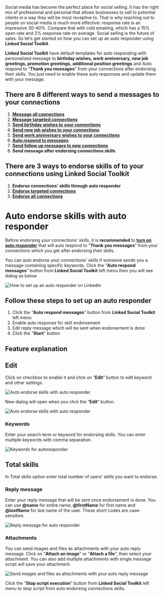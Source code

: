 Social media has become the perfect place for social selling. It has the right mix of professional and personal that allows businesses to sell to potential clients in a way they will be most receptive to. That is why reaching out to people on social media is much more effective: response rate is an impressive 30-40%. Compare that with cold emailing, which has a 15% open rate and 2% response rate on average. Social selling is the future of sales. So let’s get started on how you can set up an auto responder using **Linked Social Toolkit**.


**Linked Social Toolkit** have default templates for auto responding with personalized message to **birthday wishes, work anniversary, new job greetings, promotion greetings, additional position greetings** and Auto respond to “**Thank you messages**” from your connections after endorsing their skills. You just need to enable these auto responses and update them with your message. 

## There are 8 different ways to send a messages to your connections
1. [**Message all connections**](https://github.com/ZiaUrR3hman/LinkedSocialToolkit/wiki/How-to-mass-message-all-your-connections)
2. [**Message targeted connections**](https://github.com/ZiaUrR3hman/LinkedSocialToolkit/wiki/How-to-message-targeted-connections)
3. [**Send birthday wishes to your connections**](https://github.com/ZiaUrR3hman/LinkedSocialToolkit/wiki/How-to-send-birthday-wishes-to-your-connections)
4. [**Send new job wishes to your connections**](https://github.com/ZiaUrR3hman/LinkedSocialToolkit/wiki/How-to-send-new-job-wishes-to-your-connections)
5. [**Send work anniversary wishes to your connections**](https://github.com/ZiaUrR3hman/LinkedSocialToolkit/wiki/How-to-send-work-anniversary-wishes-to-your-connections)
6. [**Auto respond to messages**](https://github.com/ZiaUrR3hman/LinkedSocialToolkit/wiki/How-to-auto-respond-messages)
7. [**Send follow up messages to new connections**](https://github.com/ZiaUrR3hman/LinkedSocialToolkit/wiki/How-to-send-follow-up-message-to-new-connections)
8. **Send message after endorsing connections skills**

## There are 3 ways to endorse skills of to your connections using Linked Social Toolkit
1. **Endorse connections' skills through auto responder**
2. [**Endorse targeted connections**](https://github.com/ZiaUrR3hman/LinkedSocialToolkit/wiki/How-to-endorse-targeted-connections)
3. [**Endorse all connections**](https://github.com/ZiaUrR3hman/LinkedSocialToolkit/wiki/How-to-endorse-all-your-connections)

# Auto endorse skills with auto responder
Before endorsing your connections' skills, it is **recommended** to [**turn on auto responder**](https://github.com/ZiaUrR3hman/LinkedSocialToolkit/wiki/How-to-auto-respond-messages#auto-respond-to-thank-you-for-endorsing-my-xyz-skill-messages) that will auto respond to “**Thank you messages**” from your connections which you get after endorsing their skills.

You can auto endorse your connections’ skills if someone sends you a message containing specific keywords. Click the “**Auto respond messages**” button from **Linked Social Toolkit** left menu then you will see dialog as below

![How to set up an auto responder on LinkedIn](https://github.com/ZiaUrR3hman/LinkedSocialToolkit/raw/master/images/Auto-respond-or-replay-messages-on-linkedin.png)

## Follow these steps to set up an auto responder
1. Click the “**Auto respond messages**” button from **Linked Social Toolkit** left menu
2. Enable auto response for skill endorsement
3. Edit reply message which will be sent when endorsement is done
4. Click the "**Start**" button


## Feature explanation
## Edit
Click on checkbox to enable it and click on “**Edit**” button to edit keyword and other settings.

![Auto endorse skills with auto responder](https://github.com/ZiaUrR3hman/LinkedSocialToolkit/raw/master/images/Auto-endorse-skills-with-auto-responder-on-linkedin.png)

New dialog will open when you click the “**Edit**” button. 
 
![Auto endorse skills with auto responder](https://github.com/ZiaUrR3hman/LinkedSocialToolkit/raw/master/images/Auto-endorse-skills-with-auto-responder.png)

### Keywords
Enter your search term or keyword for endorsing skills. You can enter multiple keywords with comma separation.

![Keywords for autoresponder](https://github.com/ZiaUrR3hman/LinkedSocialToolkit/raw/master/images/Keywords-for-autoresponder.png)

## Total skills
In Total skills option enter total number of users’ skills you want to endorse.

### Reply message
Enter your reply message that will be sent once endorsement is done. You can use **@name** for entire name, **@firstName** for first name and **@lastName** for last name of the user. These short codes are case-sensitive. 

![Reply message for auto responder](https://github.com/ZiaUrR3hman/LinkedSocialToolkit/raw/master/images/Reply-message-for-auto-responder-on-linkedin.png)

### Attachments
You can send images and files as attachments with your auto reply message. Click on “**Attach an image**” or “**Attach a file**”, then select your attachment. You can also add multiple attachments with single message script will save your attachment.

![Send images and files as attachments with your auto reply message](https://github.com/ZiaUrR3hman/LinkedSocialToolkit/raw/master/images/Auto-respond-with-images-and-files-as-attachments-with-your-message.png)


Click the “**Stop script execution**” button from **Linked Social Toolkit** left menu to stop script from auto endorsing connections skills.
